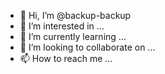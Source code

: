 - 👋 Hi, I’m @backup-backup
- 👀 I’m interested in ...
- 🌱 I’m currently learning ...
- 💞️ I’m looking to collaborate on ...
- 📫 How to reach me ...

<!---
backup-backup/backup-backup is a ✨ special ✨ repository because its `README.md` (this file) appears on your GitHub profile.
You can click the Preview link to take a look at your changes.
--->
